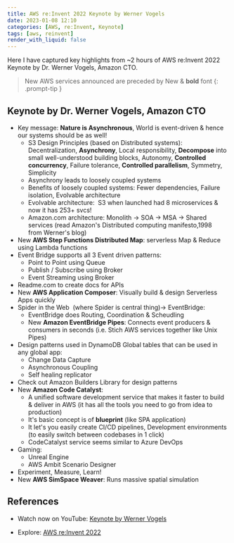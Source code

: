 ```yaml
---
title: AWS re:Invent 2022 Keynote by Werner Vogels
date: 2023-01-08 12:10
categories: [AWS, re:Invent, Keynote]
tags: [aws, reinvent]
render_with_liquid: false
---
```


Here I have captured key highlights from ~2 hours of AWS re:Invent 2022 Keynote by  Dr. Werner Vogels, Amazon CTO. 

> New AWS services announced are preceded by New &amp; **bold** font
{: .prompt-tip }

## Keynote by Dr. Werner Vogels, Amazon CTO

- Key message: **Nature is Asynchronous**, World is event-driven &amp; hence our systems should be as well! 
    - S3 Design Principles (based on Distributed systems): Decentralization, **Asynchrony**, Local responsibility, **Decompose** into small well-understood building blocks, Autonomy, **Controlled concurrency**, Failure tolerance, **Controlled parallelism**, Symmetry, Simplicity 
    - Asynchrony leads to loosely coupled systems 
    - Benefits of loosely coupled systems: Fewer dependencies, Failure isolation, Evolvable architecture 
    - Evolvable architecture:  S3 when launched had 8 microservices &amp; now it has 253+ svcs! 
    - Amazon.com architecture: Monolith -> SOA -> MSA -> Shared services (read Amazon's Distributed computing manifesto,1998 from Werner's blog) 
- New **AWS Step Functions Distributed Map**: serverless Map &amp; Reduce using Lambda functions 
- Event Bridge supports all 3 Event driven patterns: 
    - Point to Point using Queue 
    - Publish / Subscribe using Broker 
    - Event Streaming using Broker 
- Readme.com to create docs for APIs 
- New **AWS Application Composer**: Visually build &amp; design Serverless Apps quickly 
- Spider in the Web  (where Spider is central thing)-> EventBridge: 
    - EventBridge does Routing, Coordination &amp; Scheudling 
    - New **Amazon EventBridge Pipes**: Connects event producers &amp; consumers in seconds (i.e. Stich AWS services together like Unix Pipes) 
- Design patterns used in DynamoDB Global tables that can be used in any global app: 
    - Change Data Capture 
    - Asynchronous Coupling 
    - Self healing replicator 
- Check out Amazon Builders Library for design patterns 
- New **Amazon Code Catalyst**: 
    - A unified software development service that makes it faster to build &amp; deliver in AWS (it has all the tools you need to go from idea to production)
    - It's basic concept is of **blueprint** (like SPA application)
    - It let's you easily create CI/CD pipelines, Development environments (to easily switch between codebases in 1 click)
    - CodeCatalyst service seems similar to Azure DevOps
- Gaming: 
    - Unreal Engine 
    - AWS Ambit Scenario Designer 
- Experiment, Measure, Learn! 
- New **AWS SimSpace Weaver**: Runs massive spatial simulation 

## References

- Watch now on YouTube: <a href="https://www.youtube.com/watch?v=RfvL_423a-I" target="_blank">Keynote by Werner Vogels</a>

- Explore: <a href="https://reinvent.awsevents.com/keynotes/?trk=direct" target="_blank">AWS re:Invent 2022</a>
